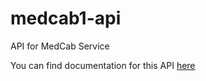 # medcab1-api
API for MedCab Service

You can find documentation for this API [here](https://medcab1-api.herokuapp.com/docs)
